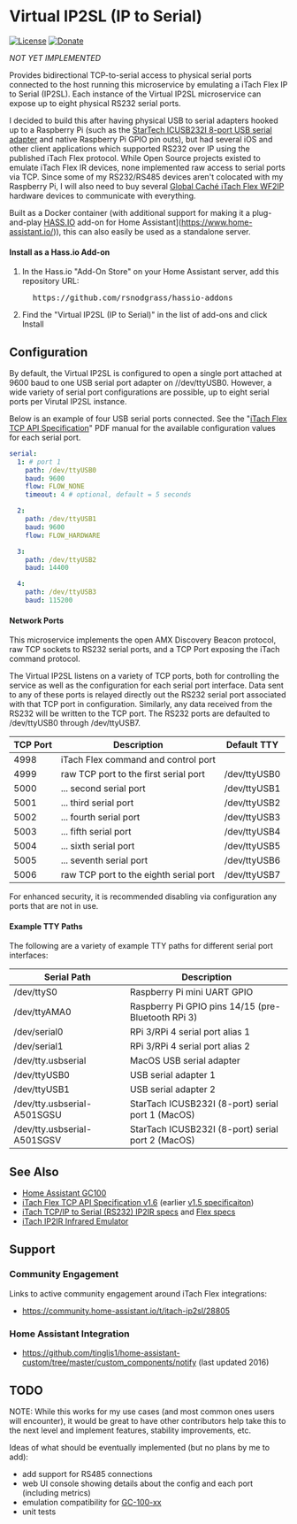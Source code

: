 # Virtual IP2SL (IP to Serial)

[![License](https://img.shields.io/badge/License-Apache%202.0-blue.svg)](https://opensource.org/licenses/Apache-2.0)
[![Donate](https://img.shields.io/badge/Donate-PayPal-green.svg)](https://www.paypal.com/cgi-bin/webscr?cmd=_donations&business=WREP29UDAMB6G)

*NOT YET IMPLEMENTED*

Provides bidirectional TCP-to-serial access to physical serial ports connected to the
host running this microservice by emulating a iTach Flex IP to Serial (IP2SL). Each instance
of the Virtual IP2SL microservice can expose up to eight physical RS232 serial ports.

I decided to build this after having physical USB to serial adapters hooked up to a
Raspberry Pi (such as the 
[StarTech ICUSB232I 8-port USB serial adapter](https://amazon.com/StarTech-com-USB-Serial-Adapter-Hub/dp/B009AT5TB2) and native Raspberry Pi GPIO pin outs), but had several iOS and other client applications 
which supported RS232 over IP using the published iTach Flex protocol. While Open
Source projects existed to emulate iTach Flex IR devices, none implemented raw access
to serial ports via TCP. Since some of my RS232/RS485 devices aren't colocated with my
Raspberry Pi, I will also need to buy several [Global Caché iTach Flex WF2IP](/amazon.com/Global-Cache-iTach-Wi-Fi-Serial/dp/B0051BU42W) hardware devices to communicate with everything.

Built as a Docker container (with additional support for
making it a plug-and-play [HASS.IO](https://www.home-assistant.io/hassio/) add-on
for Home Assistant](https://www.home-assistant.io/)), this can also easily be
used as a standalone server.

#### Install as a Hass.io Add-on

1. In the Hass.io "Add-On Store" on your Home Assistant server, add this repository URL:
<pre>
     https://github.com/rsnodgrass/hassio-addons
</pre>

2. Find the "Virtual IP2SL (IP to Serial)" in the list of add-ons and click Install

## Configuration

By default, the Virtual IP2SL is configured to open a single port attached 
at 9600 baud to one USB serial port adapter on //dev/ttyUSB0. However, a
wide variety of serial port configurations are possible, up to eight
serial ports per Virutal IP2SL instance.

Below is an example of four USB serial ports connected.
See the "[iTach Flex TCP API Specification](https://www.globalcache.com/files/releases/flex-16/API-Flex_TCP_1.6.pdf)"
PDF manual for the available configuration values for each serial port.

```yaml
serial:
  1: # port 1
    path: /dev/ttyUSB0
    baud: 9600
    flow: FLOW_NONE
    timeout: 4 # optional, default = 5 seconds

  2: 
    path: /dev/ttyUSB1
    baud: 9600
    flow: FLOW_HARDWARE

  3: 
    path: /dev/ttyUSB2
    baud: 14400

  4: 
    path: /dev/ttyUSB3
    baud: 115200
```

#### Network Ports

This microservice implements the open AMX Discovery Beacon protocol, raw TCP sockets to 
RS232 serial ports, and a TCP Port exposing the iTach command protocol.

The Virtual IP2SL listens on a variety of TCP ports, both for controlling the service
as well as the configuration for each serial port interface. Data sent to any of these
ports is relayed directly out the RS232 serial port associated with that TCP port in
configuration. Similarly, any data received from the RS232 will be written to the TCP
port. The RS232 ports are defaulted to /dev/ttyUSB0 through /dev/ttyUSB7.

| TCP Port | Description                            | Default TTY  |
| -------- | -------------------------------------- | ------------ |
| 4998     | iTach Flex command and control port    |              |
| 4999     | raw TCP port to the first serial port  | /dev/ttyUSB0 |
| 5000     | ... second serial port                 | /dev/ttyUSB1 |
| 5001     | ... third serial port                  | /dev/ttyUSB2 |
| 5002     | ... fourth serial port                 | /dev/ttyUSB3 |
| 5003     | ... fifth serial port                  | /dev/ttyUSB4 |
| 5004     | ... sixth serial port                  | /dev/ttyUSB5 |
| 5005     | ... seventh serial port                | /dev/ttyUSB6 |
| 5006     | raw TCP port to the eighth serial port | /dev/ttyUSB7 |

For enhanced security, it is recommended disabling via configuration any ports
that are not in use.

#### Example TTY Paths

The following are a variety of example TTY paths for different serial port interfaces:

| Serial Path                 | Description                                         |
| --------------------------- | --------------------------------------------------- |
| /dev/ttyS0                  | Raspberry Pi mini UART GPIO                         |
| /dev/ttyAMA0                | Raspberry Pi GPIO pins 14/15 (pre-Bluetooth RPi 3)  |
| /dev/serial0                | RPi 3/RPi 4 serial port alias 1                     |
| /dev/serial1                | RPi 3/RPi 4 serial port alias 2                     |
| /dev/tty.usbserial          | MacOS USB serial adapter                            |
| /dev/ttyUSB0                | USB serial adapter 1                                |
| /dev/ttyUSB1                | USB serial adapter 2                                |
| /dev/tty.usbserial-A501SGSU | StarTach ICUSB232I (8-port) serial port 1 (MacOS)   |
| /dev/tty.usbserial-A501SGSV | StarTach ICUSB232I (8-port) serial port 2 (MacOS)   |

## See Also

* [Home Assistant GC100](https://www.home-assistant.io/components/gc100)
* [iTach Flex TCP API Specification v1.6](https://www.globalcache.com/files/releases/flex-16/API-Flex_TCP_1.6.pdf)
  (earlier [v1.5 specificaiton](https://www.globalcache.com/files/docs/API-iTach.pdf))
* [iTach TCP/IP to Serial (RS232) IP2IR specs](https://www.globalcache.com/products/itach/ip2slspecs/) and [Flex specs](https://www.globalcache.com/products/flex/flc-slspec/)
* [iTach IP2IR Infrared Emulator](https://github.com/probonopd/ESP8266iTachEmulator/)

## Support

### Community Engagement

Links to active community engagement around iTach Flex integrations:

* https://community.home-assistant.io/t/itach-ip2sl/28805

### Home Assistant Integration

* https://github.com/tinglis1/home-assistant-custom/tree/master/custom_components/notify (last updated 2016)

## TODO

NOTE: While this works for my use cases (and most common ones users will encounter),
it would be great to have other contributors help take this to the next level and
implement features, stability improvements, etc.

Ideas of what should be eventually implemented (but no plans by me to add):

* add support for RS485 connections
* web UI console showing details about the config and each port (including metrics)
* emulation compatibility for [GC-100-xx](https://www.globalcache.com/files/docs/API-GC-100.pdf)
* unit tests